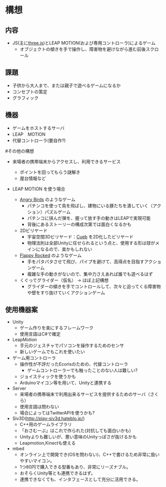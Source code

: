 # 構想

## 内容

- JS(主に[three.js](http://threejs.org/))とLEAP MOTION(および専用コントローラ)によるゲーム
	* オブジェクトの傾きを手で操作し、障害物を避けながら進む前後スクロール
	
## 課題
- 子供から大人まで、または親子で遊べるゲームになるか
- コンセプトの策定
- グラフィック

## 機器
- ゲームをホストするサーバ
- LEAP　MOTION
- 代替コントローラ(要自作?)

#その他の構想

* 来場者の携帯端末からアクセスし、利用できるサービス
	- ポイントを回ってもらう謎解き
	- 屋台情報など

* LEAP MOTION を使う場合
	- [Angry Birds](https://ja.wikipedia.org/wiki/Angry_Birds) のようなゲーム
		- パチンコを使って鳥を飛ばし、建物にいる豚たちを潰していく（アクション）パズルゲーム
		- パチンコに挟んだ弾を、握って放す手の動きはLEAPで実現可能
		- 背後にあるストーリーの構成次第では面白くなるかも
	- 2Dビリヤード
		- 宇宙空間3Dビリヤード：[Cueb](https://apps.leapmotion.com/apps/cueb/osx) を2D化したビリヤード
		- 物理法則は全部Unityに任せられるという点と、使用する形は球がメインになるので、楽かもしれない
	- [Flappy Rocked](https://apps.leapmotion.com/apps/flappy-rocket/osx) のようなゲーム
		- 手をパタパタさせて飛び、パイプを避けて、高得点を目指すアクションゲーム
		- 複雑な手の動きがないので、集中力さえあれば誰でも遊べるはず
	- くぐってグライダー（仮名） -> ほぼ上記構想
		- グライダーの傾きを手でコントロールして、次々と迫ってくる障害物や壁をすり抜けていくアクションゲーム


## 使用機器案

- Unity
	- ゲーム作りを楽にするフレームワーク
	- 使用言語はC#で確定
- LeapMotion
	- 手元のジェスチャでパソコンを操作するためのセンサ
	- 新しいゲームでもこれを使いたい
- ゲーム用コントローラ
	- 操作性が不評だったEcorisのための、代替コントローラ
		- ゲームコントローラーでも触ったことのない人は難しい?
	- ジョイスティックを使うかも
	- Arduinoマイコン等を用いて、Unityと連携する
- Server
	- 来場者の携帯端末で利用出来るサービスを提供するためのサーバ（さくら）
	- 使用言語は問わない
	- 場合によってはTwitterAPIを使うかも?
- Siv3D(http://play-siv3d.hateblo.jp/)
	- C++用のゲームライブラリ
	- 「おさむーぶ」はこれで作られた(対抗しても面白いかも)
	- Unityよりも難しいが、悪い意味のUnityっぽさが抜けるかも
	- Leapmotion,Kinectも使える
- mbed
	- オンライン上で開発でき(OSを問わない)、C++で書けるため非常に扱いやすいマイコン。
	- 1つ80円で購入できる型番もあり、非常にリーズナブル。
	- おそらくUnity等とも連携できるはず。
	- 連携できなくても、インタフェースとして充分に活用できる。
